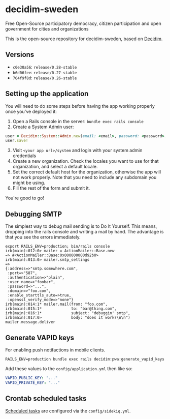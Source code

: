 # decidim-sweden

Free Open-Source participatory democracy, citizen participation and open government for cities and organizations

This is the open-source repository for decidim-sweden, based on [Decidim](https://github.com/decidim/decidim).

## Versions

* `c0e30a56`: `release/0.28-stable`
* `b6d06fee`: `release/0.27-stable`
* `704f9f8d`: `release/0.26-stable`

## Setting up the application

You will need to do some steps before having the app working properly once you've deployed it:

1. Open a Rails console in the server: `bundle exec rails console`
2. Create a System Admin user:
```ruby
user = Decidim::System::Admin.new(email: <email>, password: <password>, password_confirmation: <password>)
user.save!
```
3. Visit `<your app url>/system` and login with your system admin credentials
4. Create a new organization. Check the locales you want to use for that organization, and select a default locale.
5. Set the correct default host for the organization, otherwise the app will not work properly. Note that you need to include any subdomain you might be using.
6. Fill the rest of the form and submit it.

You're good to go!

## Debugging SMTP

The simplest way to debug mail sending is to Do It Yourself. This means,
dropping into the rails console and writing a mail by hand. The advantage is
that you see the errors immediately.

```
export RAILS_ENV=production; bin/rails console
irb(main):012:0> mailer = ActionMailer::Base.new
=> #<ActionMailer::Base:0x000000000d92b0>
irb(main):013:0> mailer.smtp_settings
=>
{:address=>"smtp.somewhere.com",
 :port=>"587",
 :authentication=>"plain",
 :user_name=>"foobar",
 :password=>"...",
 :domain=>"foo.com",
 :enable_starttls_auto=>true,
 :openssl_verify_mode=>"none"}
irb(main):014:1* mailer.mail(from: "foo.com",
irb(main):015:1*             to: "bar@thing.com",
irb(main):016:1*             subject: "debuggin' smtp",
irb(main):017:0>             body: "does it work?\n\n")
mailer.message.deliver
```

## Generate VAPID keys

For enabling push notifactions in mobile clients.

```
RAILS_ENV=production bundle exec rails decidim:pwa:generate_vapid_keys
```

Add these values to the `config/application.yml` then like so:

```yml
VAPID_PUBLIC_KEY: "..."
VAPID_PRIVATE_KEY: "..."
```

## Crontab scheduled tasks

[Scheduled tasks](https://docs.decidim.org/en/v0.28/install/#_scheduled_tasks) are configured via the `config/sidekiq.yml`.
